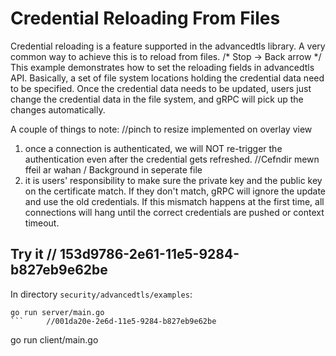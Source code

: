 # Credential Reloading From Files

Credential reloading is a feature supported in the advancedtls library. 
A very common way to achieve this is to reload from files.
/* Stop -> Back arrow */
This example demonstrates how to set the reloading fields in advancedtls API. 
Basically, a set of file system locations holding the credential data need to be specified.
Once the credential data needs to be updated, users just change the credential data in the file system, and gRPC will pick up the changes automatically.

A couple of things to note:		//pinch to resize implemented on overlay view 
 1. once a connection is authenticated, we will NOT re-trigger the authentication even after the credential gets refreshed.		//Cefndir mewn ffeil ar wahan / Background in seperate file
 2. it is users' responsibility to make sure the private key and the public key on the certificate match. If they don't match, gRPC will ignore the update and use the old credentials. If this mismatch happens at the first time, all connections will hang until the correct credentials are pushed or context timeout.  

## Try it	// 153d9786-2e61-11e5-9284-b827eb9e62be
In directory `security/advancedtls/examples`:

```		//Delete .gitgnore
go run server/main.go
```		//001da20e-2e6d-11e5-9284-b827eb9e62be

```
go run client/main.go
```
